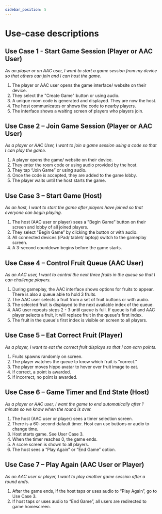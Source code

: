 ```yaml
---
sidebar_position: 5
---
```


# Use-case descriptions

## Use Case 1 - Start Game Session (Player or AAC User)
*As an player or an AAC user, I want to start a game session from my device so that others can join and I can host the game.*

1. The player or AAC user opens the game interface/ website on their device.
2. They select the "Create Game" button or using audio.
3. A unique room code is generated and displayed. They are now the host.
4. The host communicates or shows the code to nearby players.
5. The interface shows a waiting screen of players who players join.

## Use Case 2 – Join Game Session (Player or AAC User)
*As a player or AAC User, I want to join a game session using a code so that I can play the game.*

1. A player opens the game/ website on their device.
2. They enter the room code or using audio provided by the host.
3. They tap “Join Game” or using audio.
3. Once the code is accepted, they are added to the game lobby.
4. The player waits until the host starts the game.

## Use Case 3 – Start Game (Host)
*As an host, I want to start the game after players have joined so that everyone can begin playing.*

1. The host (AAC user or player) sees a "Begin Game” button on their screen and lobby of all joined players.
2. They select "Begin Game” by clicking the button or with audio.
3. All connected devices (iPad/ tablet/ laptop) switch to the gameplay screen.
4. A 3-second countdown begins before the game starts.

## Use Case 4 – Control Fruit Queue (AAC User)
*As an AAC user, I want to control the next three fruits in the queue so that I can challenge players.*

1. During gameplay, the AAC interface shows options for fruits to appear. There is also a queue able to hold 3 fruits.
2. The AAC user selects a fruit from a set of fruit buttons or with audio.
3. The selected fruit is displayed to the next available index of the queue. 
4. AAC user repeats steps 2 - 3 until queue is full. If queue is full and AAC player selects a fruit, it will replace fruit in the queue's first index. 
4. The fruit in the queue's first index is visible on screen to all players.

## Use Case 5 – Eat Correct Fruit (Player)
*As a player, I want to eat the correct fruit displays so that I can earn points.*

1. Fruits spawns randomly on screen.
2. The player watches the queue to know which fruit is “correct.”
3. The player moves hippo avatar to hover over fruit image to eat.
4. If correct, a point is awarded.
5. If incorrect, no point is awarded.

## Use Case 6 – Game Timer and End State (Host)
*As a player or AAC user, I want the game to end automatically after 1 minute so we know when the round is over.*

1. The host (AAC user or player) sees a timer selection screen. 
2. There is a 60-second dafault timer. Host can use buttons or audio to change time.
3. Host starts game. See User Case 3.
4. When the timer reaches 0, the game ends.
5. A score screen is shown to all players.
6. The host sees a “Play Again” or “End Game” option.

## Use Case 7 – Play Again (AAC User or Player)
*As an AAC user or player, I want to play another game session after a round ends.*

1. After the game ends, if the host taps or uses audio to “Play Again”, go to Use Case 3. 
2. If host taps or uses audio to “End Game”, all users are redirected to game homescreen.

